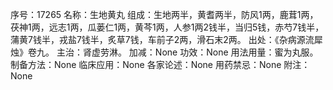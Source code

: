 序号：17265
名称：生地黄丸
组成：生地两半，黄耆两半，防风1两，鹿茸1两，茯神1两，远志1两，瓜蒌仁1两，黄芩1两，人参1两2钱半，当归5钱，赤芍7钱半，蒲黄7钱半，戎盐7钱半，炙草7钱，车前子2两，滑石末2两。
出处：《杂病源流犀烛》卷九。
主治：肾虚劳淋。
加减：None
功效：None
用法用量：蜜为丸服。
制备方法：None
临床应用：None
各家论述：None
用药禁忌：None
附注：None
